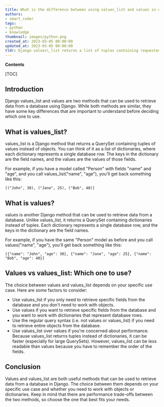 ```yaml
---
title: What is the difference between using values_list and values in django?
authors:
- smart_coder
tags:
- python
- knowledge
thumbnail: images/python.png
created_at: 2023-03-05 00:00:00
updated_at: 2023-03-05 00:00:00
tldr: Django values\_list returns a list of tuples containing requested field values from queryset, whereas values returns a QuerySet that returns dictionaries, where each dictionary represents an object, with keys being the object field names.
---
```


**Contents**

[TOC]

Introduction
------------

Django values_list and values are two methods that can be used to retrieve data from a database using Django. While both methods are similar, they have some key differences that are important to understand before deciding which one to use.

What is values_list?
---------------------

values_list is a Django method that returns a QuerySet containing tuples of values instead of objects. You can think of it as a list of dictionaries, where each dictionary represents a single database row. The keys in the dictionary are the field names, and the values are the values of those fields.

For example, if you have a model called "Person" with fields "name" and "age", and you call values_list("name", "age"), you'll get back something like this:

    [("John", 30), ("Jane", 25), ("Bob", 40)]

What is values?
---------------

values is another Django method that can be used to retrieve data from a database. Unlike values_list, it returns a QuerySet containing dictionaries instead of tuples. Each dictionary represents a single database row, and the keys in the dictionary are the field names.

For example, if you have the same "Person" model as before and you call values("name", "age"), you'll get back something like this:

    [{"name": "John", "age": 30}, {"name": "Jane", "age": 25}, {"name": "Bob", "age": 40}]

Values vs values_list: Which one to use?
----------------------------------------

The choice between values and values_list depends on your specific use case. Here are some factors to consider:

- Use values_list if you only need to retrieve specific fields from the database and you don't need to work with objects.
- Use values if you want to retrieve specific fields from the database and you want to work with dictionaries that represent database rows.
- Use the regular query syntax (i.e. not values or values_list) if you need to retrieve entire objects from the database.
- Use values_list over values if you're concerned about performance. Because values_list returns tuples instead of dictionaries, it can be faster (especially for large QuerySets). However, values_list can be less readable than values because you have to remember the order of the fields.

Conclusion
----------

Values and values_list are both useful methods that can be used to retrieve data from a database in Django. The choice between them depends on your specific use case and whether you need to work with objects or dictionaries. Keep in mind that there are performance trade-offs between the two methods, so choose the one that best fits your needs.
